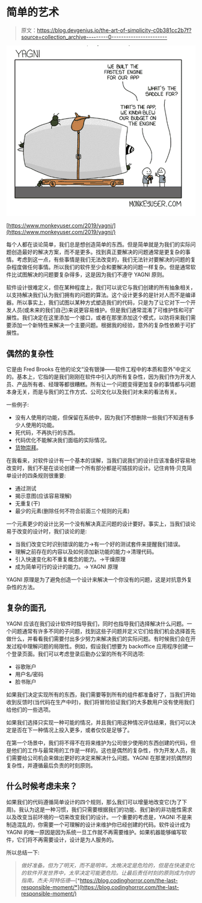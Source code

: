 # 简单的艺术

> 原文：<https://blog.devgenius.io/the-art-of-simplicity-c0b381cc2b7f?source=collection_archive---------0----------------------->

![](img/1ba88d70ba91ae32b0507c6aaca6cc27.png)

[https://www.monkeyuser.com/2019/yagni/](https://www.monkeyuser.com/2019/yagni/)

每个人都在谈论简单，我们总是想创造简单的东西。但是简单就是为我们的实际问题创造最好的解决方案，而不是更多。找到真正要解决的问题通常是更复杂的事情。考虑到这一点，有些事情是我们无法改变的，我们无法针对要解决的问题的复杂程度做任何事情。所以我们的软件至少会和要解决的问题一样复杂。但是通常软件比试图解决的问题要复杂得多，这是因为我们不遵守 YAGNI 原则。

软件设计很难定义，但在某种程度上，我们可以说它与我们创建的所有抽象相关，以支持解决我们认为我们拥有的问题的算法。这个设计更多的是针对人而不是编译器。所以事实上，我们试图以某种方式塑造我们的代码，只是为了让它对下一个开发人员(或未来的我们自己)来说更容易维护。但是我们通常混淆了可维护性和可扩展性。我们决定在这里添加一个接口，或者在那里添加这个模式，以防将来我们需要添加一个新特性来解决一个主要问题。根据我的经验，意外的复杂性依赖于可扩展性。

## **偶然的复杂性**

它是由 Fred Brooks 在他的论文“没有银弹——软件工程中的本质和意外”中定义的。基本上，它指的是我们刚刚在软件中引入的所有复杂性，因为我们作为开发人员、产品所有者、经理等都很糟糕。所有让一个问题变得更加复杂的事情都与问题本身无关，而是与我们的工作方式、公司文化以及我们对未来的看法有关。

一些例子:

*   没有人使用的功能，但保留在系统中，因为我们不想删除一些我们不知道有多少人使用的功能。
*   死代码，不再执行的东西。
*   代码优化不能解决我们面临的实际情况。
*   [货物崇拜](https://en.wikipedia.org/wiki/Cargo_cult)。

在我看来，对软件设计有一个基本的误解，当我们说我们的设计应该准备好容易地改变时，我们不是在谈论创建一个所有部分都是可插拔的设计。记住肯特·贝克简单设计的四条规则很重要:

*   通过测试
*   揭示意图(应该容易理解)
*   无重复(干)
*   最少的元素(删除任何不符合前面三个规则的元素)

一个元素更少的设计比另一个没有解决真正问题的设计要好。事实上，当我们谈论易于改变的设计时，我们谈论的是:

*   当我们改变它时识别错误的能力→有一个好的测试套件来提醒我们错误。
*   理解之前存在的内容以及如何添加新功能的能力→清理代码。
*   引入快速变化和不重复概念的能力。→干燥原理
*   成为简单可行的设计的能力。→ YAGNI 原理

YAGNI 原理是为了避免创造一个设计来解决一个你没有的问题，这是对抗意外复杂性的方法。

## 复杂的面孔

YAGNI 应该在我们设计软件时指导我们，同时也指导我们选择解决什么问题。一个问题通常有许多不同的子问题，找到这些子问题并定义它们给我们机会选择首先做什么，并看看我们需要付出多少努力来解决我们的实际问题。有时候我们会在开发过程中理解问题的局限性。例如，假设我们想要为 backoffice 应用程序创建一个登录页面。我们可以考虑登录后勤办公室的所有不同选项:

*   谷歌账户
*   用户名/密码
*   脸书账户

如果我们决定实现所有的东西，我们需要等到所有的组件都准备好了，当我们开始收到反馈时(当代码在生产中时)，我们将冒险验证我们的大多数用户没有使用我们给他们的一些选项。

如果我们选择只实现一种可能的情况，并且我们用这种情况评估结果，我们可以决定是否在下一种情况上投入更多，或者仅仅是足够了。

在第一个场景中，我们将不得不在将来维护为公司很少使用的东西创建的代码，但是他们的工作与最常用的工作是一样的。这也是偶然的复杂性，作为开发人员，我们需要给公司机会来做出更好的决定来解决什么问题。YAGNI 在那里对抗偶然的复杂性，并遵循最后负责的时刻原则。

## 什么时候考虑未来？

如果我们的代码遵循简单设计的四个规则，那么我们可以增量地改变它(为了下周)。我认为这是一种习惯，我们只需要根据我们的功能、我们新的非功能性需求以及改变当前环境的一切来改变我们的设计。一个重要的考虑是，YAGNI 不是来制造混乱的，你需要一个可理解的设计来维护你已经创建的代码。软件设计成为 YAGNI 的唯一原因是因为系统一旦工作就不再需要维护。如果机器能够编写软件，它们将不再需要设计，设计是为人服务的。

所以总结一下:

> *做好准备。但为了明天，而不是明年。太晚决定是危险的，但是在快速变化的软件开发世界中，太早决定可能更危险。让最后责任时刻的原则成为你的指南。杰夫·阿特伍德—*[*https://blog.codinghorror.com/the-last-responsible-moment/*](https://blog.codinghorror.com/the-last-responsible-moment/)